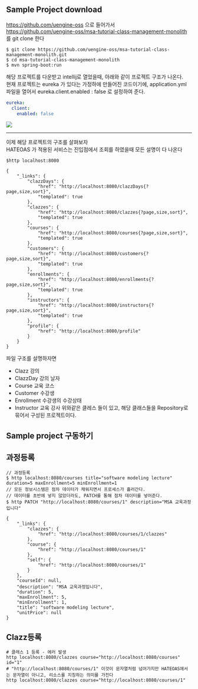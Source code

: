Sample Project download
------

https://github.com/uengine-oss 으로 들어가서  
https://github.com/uengine-oss/msa-tutorial-class-management-monolith 를 git clone 한다
```
$ git clone https://github.com/uengine-oss/msa-tutorial-class-management-monolith.git
$ cd msa-tutorial-class-management-monolith
$ mvn spring-boot:run
```

해당 프로젝트를 다운받고 intellij로 열었을때, 아래와 같이 프로젝트 구조가 나온다.  
현재 프로젝트는 eureka 가 있다는 가정하에 만들어진 코드이기에, application.yml 파일을 열어서 eureka.client.enabled : false 로 설정하여 준다.
```yml
eureka:
  client:
    enabled: false
``` 
![](https://raw.githubusercontent.com/wiki/TheOpenCloudEngine/uEngine-cloud/get-started/images/2_1.png)

***
이제 해당 프로젝트의 구조를 살펴보자  
HATEOAS 가 적용된 서비스는 진입점에서 조회를 하였을때 모든 설명이 다 나온다 

```
$http localhost:8080

{
    "_links": {
        "clazzDays": {
            "href": "http://localhost:8080/clazzDays{?page,size,sort}",
            "templated": true
        },
        "clazzes": {
            "href": "http://localhost:8080/clazzes{?page,size,sort}",
            "templated": true
        },
        "courses": {
            "href": "http://localhost:8080/courses{?page,size,sort}",
            "templated": true
        },
        "customers": {
            "href": "http://localhost:8080/customers{?page,size,sort}",
            "templated": true
        },
        "enrollments": {
            "href": "http://localhost:8080/enrollments{?page,size,sort}",
            "templated": true
        },
        "instructors": {
            "href": "http://localhost:8080/instructors{?page,size,sort}",
            "templated": true
        },
        "profile": {
            "href": "http://localhost:8080/profile"
        }
    }
}
```
파일 구조를 설명하자면
* Clazz 강의 
* ClazzDay 강의 날자 
* Course	교육 코스
* Customer 수강생
* Enrollment 수강생의 수강상태
* Instructor 교육 강사
위와같은 클레스 들이 있고, 해당 클래스들을 Repository로 묶어서 구성된 프로젝트이다.

Sample project 구동하기
-------

## 과정등록
```
// 과정등록
$ http localhost:8080/courses title="software modeling lecture" duration=5 maxEnrollment=5 minEnrollment=1
// 모든 정보시스템은 점차 데이터가 채워지면서 프로세스가 흘러간다.  
// 데이터를 초반에 넣지 않았더라도, PATCH를 통해 점차 데이터를 넣어준다.  
$ http PATCH "http://localhost:8080/courses/1" description="MSA 교욱과정입니다"

{
    "_links": {
        "clazzes": {
            "href": "http://localhost:8080/courses/1/clazzes"
        },
        "course": {
            "href": "http://localhost:8080/courses/1"
        },
        "self": {
            "href": "http://localhost:8080/courses/1"
        }
    },
    "courseId": null,
    "description": "MSA 교욱과정입니다",
    "duration": 5,
    "maxEnrollment": 5,
    "minEnrollment": 1,
    "title": "software modeling lecture",
    "unitPrice": null
}
```

## Clazz등록
```
# 클래스 1 등록 - 에러 발생
http localhost:8080/clazzes course="http://localhost:8080/courses" id="1"
# "http://localhost:8080/courses/1" 이것이 문자열처럼 넘어가지만 HATEOAS에서는 문자열이 아니고, 리소스를 지칭하는 의미를 가진다
http localhost:8080/clazzes course="http://localhost:8080/courses/1"
```
